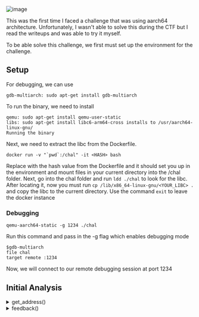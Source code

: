![image](https://github.com/fyrepaw13/ctf_writeups/assets/62428064/821f9720-c70c-4f8e-b171-361268854f69)

This was the first time I faced a challenge that was using aarch64 architecture. Unfortunately, I wasn't able to solve this during the CTF but I read the writeups and was able to try it myself.

To be able solve this challenge, we first must set up the environment for the challenge.

## Setup

For debugging, we can use 

```
gdb-multiarch: sudo apt-get install gdb-multiarch
```

To run the binary, we need to install

```
qemu: sudo apt-get install qemu-user-static
libs: sudo apt-get install libc6-arm64-cross installs to /usr/aarch64-linux-gnu/
Running the binary
```

Next, we need to extract the libc from the Dockerfile.

```
docker run -v "`pwd`:/chal" -it <HASH> bash
```

Replace <HASH> with the hash value from the Dockerfile and it should set you up in the environment and mount files in your current directory into the /chal folder. Next, go into the chal folder and run `ldd ./chal` to look for the libc. After locating it, now you must run `cp /lib/x86_64-linux-gnu/<YOUR_LIBC> .` and copy the libc to the current directory. Use the command `exit` to leave the docker instance

### Debugging

```
qemu-aarch64-static -g 1234 ./chal
```

Run this command and pass in the -g flag which enables debugging mode

```
$gdb-multiarch
file chal
target remote :1234
```

Now, we will connect to our remote debugging session at port 1234


## Initial Analysis

<details>
<summary>get_address()</summary>
  
```c
void get_address(void)

{
  int iVar1;
  char acStack_30 [40];
  long local_8;
  
  local_8 = ___stack_chk_guard;
  printf("\tCould we have an address to ship said appendage? ",0);
  __isoc99_scanf(&DAT_00400ea0,acStack_30);
  printf("\nThanks, we will ship to: ");
  printf(acStack_30);
  iVar1 = putchar(10);
  clear_buffer(iVar1);
  if (local_8 - ___stack_chk_guard != 0) {
                    /* WARNING: Subroutine does not return */
    __stack_chk_fail(&__stack_chk_guard,0,local_8 - ___stack_chk_guard);
  }
  return;
}
```

</details>

<details>
<summary>feedback()</summary>
  
```c
void feedback(void)

{
  char buff [104];
  long local_8;
  
  local_8 = ___stack_chk_guard;
  puts("Care to leave some feedback?!");
  fgets(buff,256,_stdin);
  puts("Thanks!");
  if (local_8 - ___stack_chk_guard != 0) {
                    /* WARNING: Subroutine does not return */
    __stack_chk_fail(&__stack_chk_guard,0,local_8 - ___stack_chk_guard);
  }
  return;
}
```

</details>

